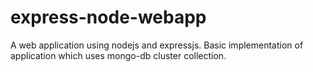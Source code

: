 # express-node-webapp
A web application using nodejs and expressjs. Basic implementation of application which uses mongo-db cluster collection.
